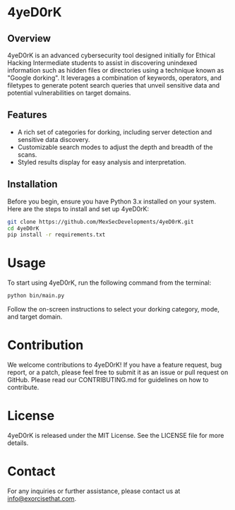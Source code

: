 # 4yeD0rK

## Overview
4yeD0rK is an advanced cybersecurity tool designed initially for Ethical Hacking Intermediate students to assist in discovering unindexed information such as hidden files or directories using a technique known as "Google dorking". It leverages a combination of keywords, operators, and filetypes to generate potent search queries that unveil sensitive data and potential vulnerabilities on target domains.

## Features
- A rich set of categories for dorking, including server detection and sensitive data discovery.
- Customizable search modes to adjust the depth and breadth of the scans.
- Styled results display for easy analysis and interpretation.

## Installation
Before you begin, ensure you have Python 3.x installed on your system. Here are the steps to install and set up 4yeD0rK:

```bash
git clone https://github.com/MexSecDevelopments/4yeD0rK.git
cd 4yeD0rK
pip install -r requirements.txt
```

# Usage
To start using 4yeD0rK, run the following command from the terminal:
```bash
python bin/main.py
```

Follow the on-screen instructions to select your dorking category, mode, and target domain.

# Contribution
We welcome contributions to 4yeD0rK! If you have a feature request, bug report, or a patch, please feel free to submit it as an issue or pull request on GitHub. Please read our CONTRIBUTING.md for guidelines on how to contribute.

# License
4yeD0rK is released under the MIT License. See the LICENSE file for more details.

# Contact
For any inquiries or further assistance, please contact us at info@exorcisethat.com.
